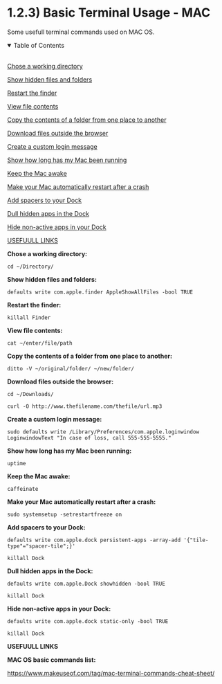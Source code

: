 # 1.2.3) Basic Terminal Usage - MAC

Some usefull terminal commands used on MAC OS.

<details open>
<summary>Table of Contents</summary>
<br>

[Chose a working directory](#h1)

[Show hidden files and folders](#h2)

[Restart the finder](#h3)

[View file contents](#h4)

[Copy the contents of a folder from one place to another](#h5)

[Download files outside the browser](#h6)

[Create a custom login message](#h7)

[Show how long has my Mac been running](#h8)

[Keep the Mac awake](#h9)

[Make your Mac automatically restart after a crash](#h10)

[Add spacers to your Dock](#h11)

[Dull hidden apps in the Dock](#h12)

[Hide non-active apps in your Dock](#h13)

[USEFUULL LINKS](#h14)

</details>

<a name="h1"/>

**Chose a working directory:**
```
cd ~/Directory/
```

<a name="h2"/>

**Show hidden files and folders:**
```
defaults write com.apple.finder AppleShowAllFiles -bool TRUE
```

<a name="h3"/>

**Restart the finder:**
```
killall Finder
```

<a name="h4"/>

**View file contents:**
```
cat ~/enter/file/path
```

<a name="h5"/>

**Copy the contents of a folder from one place to another:**
```
ditto -V ~/original/folder/ ~/new/folder/
```

<a name="h6"/>

**Download files outside the browser:**
```
cd ~/Downloads/

curl -O http://www.thefilename.com/thefile/url.mp3
```

<a name="h7"/>

**Create a custom login message:**
```
sudo defaults write /Library/Preferences/com.apple.loginwindow LoginwindowText "In case of loss, call 555-555-5555."
```

<a name="h8"/>

**Show how long has my Mac been running:**
```
uptime
```

<a name="h9"/>

**Keep the Mac awake:**
```
caffeinate
```

<a name="h10"/>

**Make your Mac automatically restart after a crash:**
```
sudo systemsetup -setrestartfreeze on
```

<a name="h11"/>

**Add spacers to your Dock:**
```
defaults write com.apple.dock persistent-apps -array-add '{"tile-type"="spacer-tile";}'

killall Dock
```

<a name="h12"/>

**Dull hidden apps in the Dock:**
```
defaults write com.apple.Dock showhidden -bool TRUE

killall Dock
```

<a name="h13"/>

**Hide non-active apps in your Dock:**
```
defaults write com.apple.dock static-only -bool TRUE

killall Dock
```

<a name="h14"/>

**USEFUULL LINKS**

**MAC OS basic commands list:**

https://www.makeuseof.com/tag/mac-terminal-commands-cheat-sheet/
